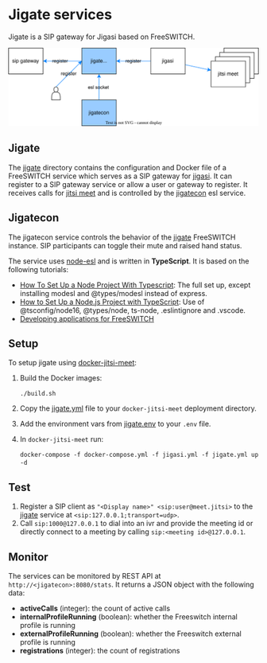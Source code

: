 # Jigate services

Jigate is a SIP gateway for Jigasi based on FreeSWITCH.

[![jigate services](jigate.drawio.svg)](jigate.drawio.svg)

## Jigate

The [jigate](jigate) directory contains the configuration and Docker file of a FreeSWITCH service
which serves as a SIP gateway for [jigasi].
It can register to a SIP gateway service or allow a user or gateway to register.
It receives calls for [jitsi meet] and is controlled by the [jigatecon](#jigatecon) esl service.

## Jigatecon

The jigatecon service controls the behavior of the [jigate](#jigate) FreeSWITCH instance.
SIP participants can toggle their mute and raised hand status.

The service uses [node-esl] and is written in **TypeScript**.
It is based on the following tutorials:

- [How To Set Up a Node Project With Typescript]:
  The full set up, except installing modesl and @types/modesl instead of express.
- [How to Set Up a Node.js Project with TypeScript]:
  Use of @tsconfig/node16, @types/node, ts-node, .eslintignore and .vscode.
- [Developing applications for FreeSWITCH]

## Setup

To setup jigate using [docker-jitsi-meet]:

1. Build the Docker images:

    ```shell
    ./build.sh
    ```

1. Copy the [jigate.yml](jigate.yml) file to your `docker-jitsi-meet` deployment directory.
1. Add the environment vars from [jigate.env](jigate.env) to your `.env` file.
1. In `docker-jitsi-meet` run:

    ```shell
    docker-compose -f docker-compose.yml -f jigasi.yml -f jigate.yml up -d
    ```

## Test

1. Register a SIP client as `"<Display name>" <sip:user@meet.jitsi>` to the [jigate](#jigate) service at `<sip:127.0.0.1;transport=udp>`.
1. Call `sip:1000@127.0.0.1` to dial into an ivr and provide the meeting id
   or directly connect to a meeting by calling `sip:<meeting id>@127.0.0.1`.

## Monitor

The services can be monitored by REST API at `http://<jigatecon>:8080/stats`. It returns a JSON object with the following data:

- **activeCalls** (integer): the count of active calls
- **internalProfileRunning** (boolean): whether the Freeswitch internal profile is running
- **externalProfileRunning** (boolean): whether the Freeswitch external profile is running
- **registrations** (integer): the count of registrations

[Developing applications for FreeSWITCH]: https://medium.com/makingtuenti/developing-applications-for-freeswitch-fccbe75ada81
[docker-jitsi-meet]: https://github.com/jitsi/docker-jitsi-meet
[How To Set Up a Node Project With Typescript]: https://www.digitalocean.com/community/tutorials/setting-up-a-node-project-with-typescript
[How to Set Up a Node.js Project with TypeScript]: https://blog.appsignal.com/2022/01/19/how-to-set-up-a-nodejs-project-with-typescript.html
[jigasi]: https://github.com/jitsi/jigasi
[jitsi meet]: https://github.com/jitsi/jitsi-meet
[node-esl]: https://github.com/englercj/node-esl
